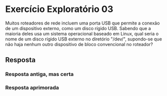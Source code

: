 # Exercício Exploratório 03

Muitos roteadores de rede incluem uma porta USB que permite a conexão de um dispositivo externo, como um disco rígido USB. Sabendo que a maioria deles usa um sistema operacional baseado em Linux, qual seria o nome de um disco rígido USB externo no diretório "/dev/", supondo-se que não haja nenhum outro dispositivo de bloco convencional no roteador?

## Resposta

### Resposta antiga, mas certa

### Resposta aprimorada
